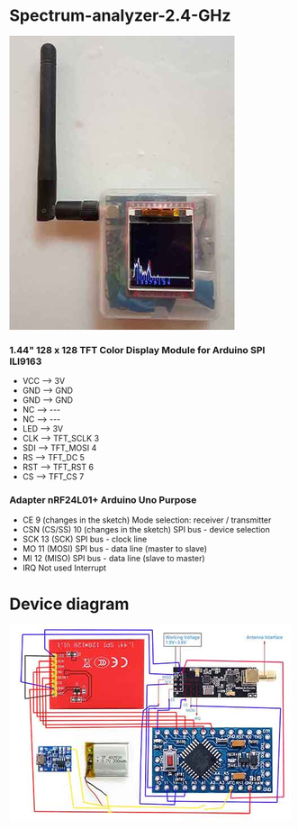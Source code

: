 # Spectrum-analyzer-2.4-GHz
![Arduino Pro Mini](Scanner4.jpg)


### 1.44" 128 x 128 TFT Color Display Module for Arduino SPI ILI9163
* VCC  -->  3V        
* GND  -->  GND       
* GND  -->  GND
* NC   -->  ---
* NC   -->  ---
* LED  -->  3V        
* CLK  -->  TFT_SCLK   3 
* SDI  -->  TFT_MOSI   4  
* RS   -->  TFT_DC     5 
* RST  -->  TFT_RST    6      
* CS   -->  TFT_CS     7

### Adapter nRF24L01+ Arduino Uno Purpose
* CE           9 (changes in the sketch) Mode selection: receiver / transmitter
* CSN (CS/SS) 10 (changes in the sketch) SPI bus - device selection
* SCK         13 (SCK) SPI bus - clock line
* MO          11 (MOSI) SPI bus - data line (master to slave)
* MI          12 (MISO) SPI bus - data line (slave to master)
* IRQ         Not used Interrupt

# Device diagram
![Arduino Pro Mini](SH.jpg)
